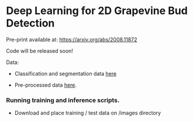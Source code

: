 # Deep Learning for 2D Grapevine Bud Detection

Pre-print available at: https://arxiv.org/abs/2008.11872

Code will be released soon!

Data: 

* Classification and segmentation data [here](http://dharma.frm.utn.edu.ar/vise/bc/) 

* Pre-processed data [here](https://drive.google.com/drive/folders/1B0At-pJ_hq750U2v2yIOdc0t6XJkwBNi?usp=sharing).

### Running training and inference scripts.

* Download and place training / test data on /images directory

